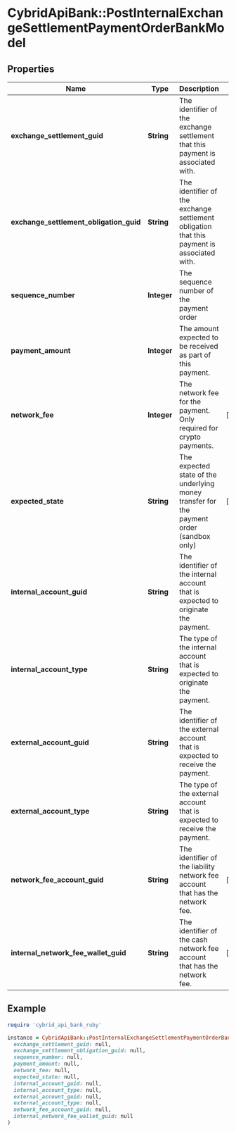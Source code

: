 # CybridApiBank::PostInternalExchangeSettlementPaymentOrderBankModel

## Properties

| Name | Type | Description | Notes |
| ---- | ---- | ----------- | ----- |
| **exchange_settlement_guid** | **String** | The identifier of the exchange settlement that this payment is associated with. |  |
| **exchange_settlement_obligation_guid** | **String** | The identifier of the exchange settlement obligation that this payment is associated with. |  |
| **sequence_number** | **Integer** | The sequence number of the payment order |  |
| **payment_amount** | **Integer** | The amount expected to be received as part of this payment. |  |
| **network_fee** | **Integer** | The network fee for the payment. Only required for crypto payments. | [optional] |
| **expected_state** | **String** | The expected state of the underlying money transfer for the payment order (sandbox only) | [optional] |
| **internal_account_guid** | **String** | The identifier of the internal account that is expected to originate the payment. |  |
| **internal_account_type** | **String** | The type of the internal account that is expected to originate the payment. |  |
| **external_account_guid** | **String** | The identifier of the external account that is expected to receive the payment. |  |
| **external_account_type** | **String** | The type of the external account that is expected to receive the payment. |  |
| **network_fee_account_guid** | **String** | The identifier of the liability network fee account that has the network fee. | [optional] |
| **internal_network_fee_wallet_guid** | **String** | The identifier of the cash network fee account that has the network fee. | [optional] |

## Example

```ruby
require 'cybrid_api_bank_ruby'

instance = CybridApiBank::PostInternalExchangeSettlementPaymentOrderBankModel.new(
  exchange_settlement_guid: null,
  exchange_settlement_obligation_guid: null,
  sequence_number: null,
  payment_amount: null,
  network_fee: null,
  expected_state: null,
  internal_account_guid: null,
  internal_account_type: null,
  external_account_guid: null,
  external_account_type: null,
  network_fee_account_guid: null,
  internal_network_fee_wallet_guid: null
)
```

